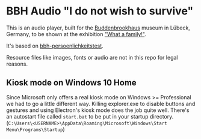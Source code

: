 BBH Audio "I do not wish to survive"
====================================

This is an audio player, built for the [Buddenbrookhaus][bbh] museum in Lübeck,
Germany, to be shown at the exhibition ["What a family!"][ex].

It's based on [bbh-persoenlichkeitstest][einb].

Resource files like images, fonts or audio are not in this repo for legal reasons.

Kiosk mode on Windows 10 Home
-----------------------------

Since Microsoft only offers a real kiosk mode on Windows >= Professional we had
to go a little different way. Killing explorer.exe to disable buttons and
gestures and using Electron's kiosk mode does the job quite well. There's an
autostart file called `start.bat` to be put in your startup directory.
(`C:\Users\<USERNAME>\AppData\Roaming\Microsoft\Windows\Start Menu\Programs\Startup`)


[bbh]: http://buddenbrookhaus.de
[ex]: https://buddenbrookhaus.de/de/What-a-family
[einb]: https://github.com/Chaotikum/bbh-persoenlichkeitstest
[ele]: https://electron.atom.io
